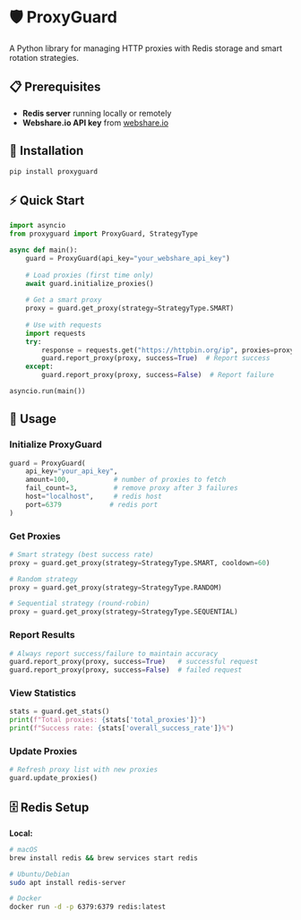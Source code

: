 # 🛡️ ProxyGuard

A Python library for managing HTTP proxies with Redis storage and smart rotation strategies.

## 📋 Prerequisites

- **Redis server** running locally or remotely
- **Webshare.io API key** from [webshare.io](https://webshare.io)

## 🚀 Installation

```bash
pip install proxyguard
```

## ⚡ Quick Start

```python
import asyncio
from proxyguard import ProxyGuard, StrategyType

async def main():
    guard = ProxyGuard(api_key="your_webshare_api_key")
    
    # Load proxies (first time only)
    await guard.initialize_proxies()
    
    # Get a smart proxy
    proxy = guard.get_proxy(strategy=StrategyType.SMART)
    
    # Use with requests
    import requests
    try:
        response = requests.get("https://httpbin.org/ip", proxies=proxy)
        guard.report_proxy(proxy, success=True)  # Report success
    except:
        guard.report_proxy(proxy, success=False)  # Report failure

asyncio.run(main())
```

## 🔧 Usage

### Initialize ProxyGuard
```python
guard = ProxyGuard(
    api_key="your_api_key",
    amount=100,           # number of proxies to fetch
    fail_count=3,         # remove proxy after 3 failures
    host="localhost",     # redis host
    port=6379            # redis port
)
```

### Get Proxies
```python
# Smart strategy (best success rate)
proxy = guard.get_proxy(strategy=StrategyType.SMART, cooldown=60)

# Random strategy
proxy = guard.get_proxy(strategy=StrategyType.RANDOM)

# Sequential strategy (round-robin)
proxy = guard.get_proxy(strategy=StrategyType.SEQUENTIAL)
```

### Report Results
```python
# Always report success/failure to maintain accuracy
guard.report_proxy(proxy, success=True)   # successful request
guard.report_proxy(proxy, success=False)  # failed request
```

### View Statistics
```python
stats = guard.get_stats()
print(f"Total proxies: {stats['total_proxies']}")
print(f"Success rate: {stats['overall_success_rate']}%")
```

### Update Proxies
```python
# Refresh proxy list with new proxies
guard.update_proxies()
```

## 🗄️ Redis Setup

**Local:**
```bash
# macOS
brew install redis && brew services start redis

# Ubuntu/Debian  
sudo apt install redis-server

# Docker
docker run -d -p 6379:6379 redis:latest
```